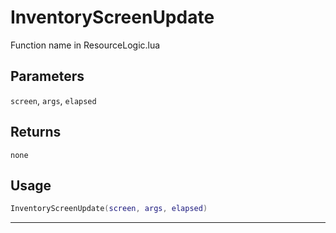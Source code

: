 # InventoryScreenUpdate
Function name in ResourceLogic.lua
## Parameters
`screen`, `args`, `elapsed`
## Returns
`none`
## Usage
```lua
InventoryScreenUpdate(screen, args, elapsed)
```
---
